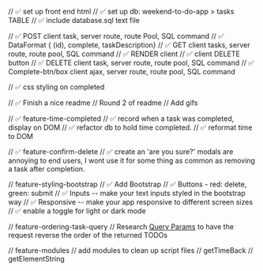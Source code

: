 
//  ✅ set up front end html
//  ✅ set up db: weekend-to-do-app > tasks TABLE
    //  ✅ include database.sql text file


//  ✅ POST client task, server route, route Pool, SQL command 
//  ✅  DataFormat { (id), complete, taskDescription} 
//  ✅ GET client tasks, server route, route pool, SQL command
//  ✅ RENDER client 
    //  ✅ client DELETE button
//  ✅ DELETE client task, server route, route pool, SQL command
//  ✅ Complete-btn/box client ajax, server route, route pool, SQL command

//  ✅ css styling on completed

//  ✅ Finish a nice readme
//          Round 2 of readme
//          Add gifs

// ✅ feature-time-completed
//         ✅  record when a task was completed, display on DOM
//             ✅  refactor db to hold time completed.
//             ✅  reformat time to DOM

// ✅ feature-confirm-delete
//      ✅  create an 'are you sure?' modals are annoying to end users, I wont use it for some thing as common as removing a task after completion.

// feature-styling-bootstrap
//          ✅  Add Bootstrap 
//          ✅  Buttons - red: delete, green: submit
//          ✅  Inputs -- make your text inputs styled in the bootstrap way
//          ✅  Responsive -- make your app responsive to different screen sizes
//          ✅  enable a toggle for light or dark mode

// feature-ordering-task-query
//       Research [Query Params](https://expressjs.com/en/api.html#req.query) to have the request reverse the order of the returned TODOs  

// feature-modules
//          add modules to clean up script files
//          getTimeBack
//          getElementString